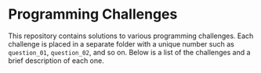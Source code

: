 # Programming Challenges

This repository contains solutions to various programming challenges. Each challenge is placed in a separate folder with a unique number such as `question_01`, `question_02`, and so on. Below is a list of the challenges and a brief description of each one.

